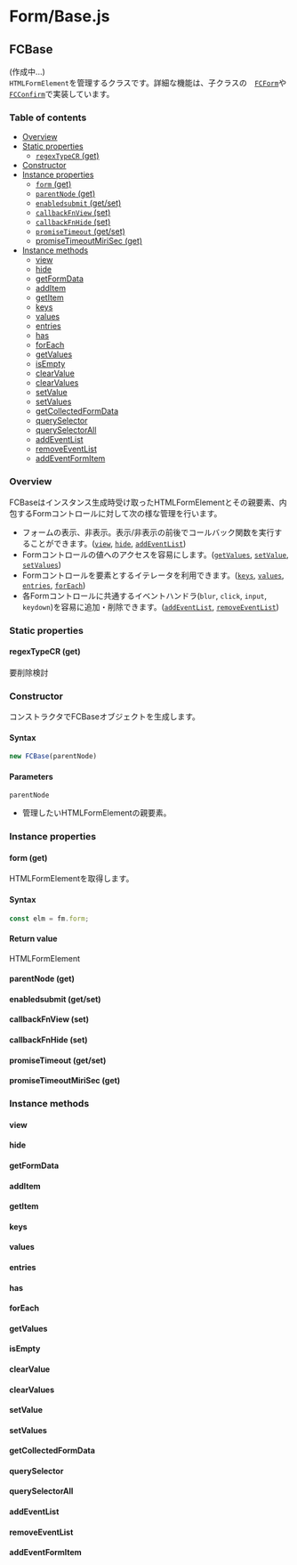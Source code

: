 # Form/Base.js

## FCBase

(作成中...)  
`HTMLFormElement`を管理するクラスです。詳細な機能は、子クラスの　[`FCForm`](fcform.md)や[`FCConfirm`](confirm.md)で実装しています。

### Table of contents

* [Overview](#Overview)
* [Static properties](#Static_properties)
	+ [`regexTypeCR` (get)](#regexTypeCR)
* [Constructor](#Constructor)
* [Instance properties](#Instance_properties)
 	+ [`form` (get)](#form)
	+ [`parentNode` (get)](#parentNode)
	+ [`enabledsubmit` (get/set)](#enabledsubmit)
	+ [`callbackFnView` (set)](#callbackFnView)
	+ [`callbackFnHide` (set)](#callbackFnHide)
	+ [`promiseTimeout` (get/set)](#promiseTimeout)
	+ [promiseTimeoutMiriSec (get)](#promiseTimeoutMiriSec)
* [Instance methods](#Instance_methods)
	+ [view](#view)
	+ [hide](#hide)
	+ [getFormData](#getFormData)
	+ [addItem](#addItem)
	+ [getItem](#getItem)
	+ [keys](#keys)
	+ [values](#values)
	+ [entries](#entries)
	+ [has](#has)
	+ [forEach](#forEach)
	+ [getValues](#getValues)
	+ [isEmpty](#isEmpty)
	+ [clearValue](#clearValue)
	+ [clearValues](#clearValues)
	+ [setValue](#setValue)
	+ [setValues](#setValue)
	+ [getCollectedFormData](#getCollectedFormData)
	+ [querySelector](#querySelector)
	+ [querySelectorAll](#querySelectorAll)
	+ [addEventList](#addEventList)
	+ [removeEventList](#removeEventList)
	+ [addEventFormItem](#addEventFormItem)

### Overview<span id="Overview"></span>
  
FCBaseはインスタンス生成時受け取ったHTMLFormElementとその親要素、内包するFormコントロールに対して次の様な管理を行います。

* フォームの表示、非表示。表示/非表示の前後でコールバック関数を実行することができます。([`view`](#view), [`hide`](#hide), [`addEventList`](#addEventList))
* Formコントロールの値へのアクセスを容易にします。([`getValues`](#getValues), [`setValue`](#setValue), [`setValues`](#setValues))
* Formコントロールを要素とするイテレータを利用できます。([`keys`](#keys), [`values`](#values), [`entries`](#entries), [`forEach`](#forEach))
* 各Formコントロールに共通するイベントハンドラ(`blur`, `click`, `input`, `keydown`)を容易に追加・削除できます。([`addEventList`](#addEventList), [`removeEventList`](#removeEventList))
  
### Static properties<span id="Static_properties"></span>

#### regexTypeCR (get)<span id="regexTypeCR"></span>

要削除検討

### Constructor<span id="Constructor"></span>

コンストラクタでFCBaseオブジェクトを生成します。

#### Syntax

```JavaScript
new FCBase(parentNode)
```

#### Parameters

`parentNode`

* 管理したいHTMLFormElementの親要素。

### Instance properties<span id="Instance_properties"></span>

#### form (get)<span id="form"></span>

HTMLFormElementを取得します。

#### Syntax

```JavaScript
const elm = fm.form;
```

#### Return value

HTMLFormElement

#### parentNode (get)<span id="parentNode"></span>

#### enabledsubmit (get/set)<span id="enabledsubmit"></span>

####  callbackFnView (set)<span id="callbackFnView"></span>

#### callbackFnHide (set)<span id="callbackFnHide"></span>

####  promiseTimeout (get/set)<span id="promiseTimeout"></span>

#### promiseTimeoutMiriSec (get)<span id="promiseTimeoutMiriSec"></span>

### Instance methods<span id="Instance_methods"></span>

#### view<span id="view"></span>

#### hide<span id="hide"></span>

#### getFormData<span id="getFormData"></span>

#### addItem<span id="addItem"></span>

#### getItem<span id="getItem"></span>

#### keys<span id="keys"></span>

#### values<span id="values"></span>

#### entries<span id="entries"></span>

#### has<span id="has"></span>

#### forEach<span id="forEach"></span>

#### getValues<span id="getValues"></span>

#### isEmpty<span id="isEmpty"></span>

#### clearValue<span id="clearValue"></span>

#### clearValues<span id="clearValues"></span>

#### setValue<span id="setValue"></span>

#### setValues<span id="setValues"></span>

#### getCollectedFormData<span id="getCollectedFormData"></span>

#### querySelector<span id="querySelector"></span>

#### querySelectorAll<span id="querySelectorAll"></span>

#### addEventList<span id="addEventList"></span>

#### removeEventList<span id="removeEventList"></span>

#### addEventFormItem<span id="addEventFormItem"></span>
